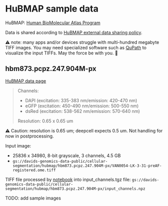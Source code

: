# HuBMAP sample data

HuBMAP: [Human BioMolecular Atlas Program](https://portal.hubmapconsortium.org/)

Data is shared according to [HuBMAP external data sharing policy](https://hubmapconsortium.org/policies/external-data-sharing-policy/).

⚠️ note: many apps and/or devices struggle with multi-hundred megabyte TIFF images. You may need specialized software such as [QuPath](https://qupath.github.io/) to visualize the input TIFFs. May the force be with you. 🫡

## hbm873.pcpz.247.904M-px

[HuBMAP data page](https://portal.hubmapconsortium.org/browse/dataset/beb1b65624fe85b527ee2ce80ef208b2)

> Channels:
>
> - DAPI (excitation: 335-383 nm/emission: 420-470 nm)
> - eGFP (excitation: 450-490 nm/emission: 500-550 nm)
> - dsRed (excitation: 538-562 nm/emission: 570-640 nm)
>
> Resolution: 0.65 x 0.65 um

⚠️ Caution: resolution is 0.65 um; deepcell expects 0.5 um. Not handling for now in postprocessing.

Input image:

- 25836 x 34980, 8-bit grayscale, 3 channels, 4.5 GB
- `gs://davids-genomics-data-public/cellular-segmentation/hubmap/hbm873.pcpz.247.904M-px/VAN0054-LK-3-31-preAF-registered.ome.tiff`

TIFF file processed by [notebook](https://github.com/dchaley/deepcell-imaging/blob/480100fba876f3169dda86e45b35cc35d5d6a492/notebooks/Extract-Sample_hbm873.pcpz.247.904M-px.ipynb) into input_channels.tgz file: `gs://davids-genomics-data-public/cellular-segmentation/hubmap/hbm873.pcpz.247.904M-px/input_channels.npz`

TODO: add sample images

